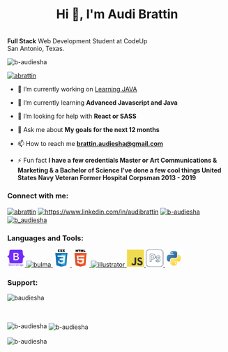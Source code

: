 <h1 align="center">Hi 👋, I'm Audi Brattin</h1><br>
<b>Full Stack</b> Web Development Student at CodeUp <br>
San Antonio, Texas.<br>

<p align="left"> <img src="https://komarev.com/ghpvc/?username=b-audiesha&label=Profile%20views&color=0e75b6&style=flat" alt="b-audiesha" /> </p>

<p align="left"> <a href="https://twitter.com/abrattin" target="blank"><img src="https://img.shields.io/twitter/follow/abrattin?logo=twitter&style=for-the-badge" alt="abrattin" /></a> </p>

- 🔭 I’m currently working on [Learning JAVA](https://github.com/b-audiesha/codeup-java-exercises)

- 🌱 I’m currently learning **Advanced Javascript and Java**

- 🤝 I’m looking for help with **React or SASS**

- 💬 Ask me about **My goals for the next 12 months**

- 📫 How to reach me **brattin.audiesha@gmail.com**

- ⚡ Fun fact **I have a few credentials Master or Art Communications & Marketing & a Bachelor of Science I've done a few cool things United States Navy Veteran Former Hospital Corpsman 2013 - 2019**

<h3 align="left">Connect with me:</h3>
<p align="left">
<a href="https://twitter.com/abrattin" target="blank"><img align="center" src="https://cdn.jsdelivr.net/npm/simple-icons@3.0.1/icons/twitter.svg" alt="abrattin" height="30" width="40" /></a>
<a href="https://linkedin.com/in/https://www.linkedin.com/in/audibrattin" target="blank"><img align="center" src="https://cdn.jsdelivr.net/npm/simple-icons@3.0.1/icons/linkedin.svg" alt="https://www.linkedin.com/in/audibrattin" height="30" width="40" /></a>
<a href="https://stackoverflow.com/users/b-audiesha" target="blank"><img align="center" src="https://cdn.jsdelivr.net/npm/simple-icons@3.0.1/icons/stackoverflow.svg" alt="b-audiesha" height="30" width="40" /></a>
<a href="https://www.hackerrank.com/b_audiesha" target="blank"><img align="center" src="https://cdn.jsdelivr.net/npm/simple-icons@3.0.1/icons/hackerrank.svg" alt="b_audiesha" height="30" width="40" /></a>
</p>

<h3 align="left">Languages and Tools:</h3>
<p align="left"> <a href="https://getbootstrap.com" target="_blank"> <img src="https://raw.githubusercontent.com/devicons/devicon/master/icons/bootstrap/bootstrap-plain-wordmark.svg" alt="bootstrap" width="40" height="40"/> </a> <a href="https://bulma.io/" target="_blank"> <img src="https://raw.githubusercontent.com/gilbarbara/logos/804dc257b59e144eaca5bc6ffd16949752c6f789/logos/bulma.svg" alt="bulma" width="40" height="40"/> </a> <a href="https://www.w3schools.com/css/" target="_blank"> <img src="https://raw.githubusercontent.com/devicons/devicon/master/icons/css3/css3-original-wordmark.svg" alt="css3" width="40" height="40"/> </a> <a href="https://www.w3.org/html/" target="_blank"> <img src="https://raw.githubusercontent.com/devicons/devicon/master/icons/html5/html5-original-wordmark.svg" alt="html5" width="40" height="40"/> </a> <a href="https://www.adobe.com/in/products/illustrator.html" target="_blank"> <img src="https://www.vectorlogo.zone/logos/adobe_illustrator/adobe_illustrator-icon.svg" alt="illustrator" width="40" height="40"/> </a> <a href="https://developer.mozilla.org/en-US/docs/Web/JavaScript" target="_blank"> <img src="https://raw.githubusercontent.com/devicons/devicon/master/icons/javascript/javascript-original.svg" alt="javascript" width="40" height="40"/> </a> <a href="https://www.photoshop.com/en" target="_blank"> <img src="https://raw.githubusercontent.com/devicons/devicon/master/icons/photoshop/photoshop-line.svg" alt="photoshop" width="40" height="40"/> </a> <a href="https://www.python.org" target="_blank"> <img src="https://raw.githubusercontent.com/devicons/devicon/master/icons/python/python-original.svg" alt="python" width="40" height="40"/> </a> </p>

<h3 align="left">Support:</h3>
<p><a href="https://www.buymeacoffee.com/baudiesha"> <img align="left" src="https://cdn.buymeacoffee.com/buttons/v2/default-yellow.png" height="50" width="210" alt="baudiesha" /></a></p><br><br>
<br>
<p><img align="left" src="https://github-readme-stats.vercel.app/api/top-langs?username=b-audiesha&show_icons=true&locale=en&layout=compact" alt="b-audiesha" /></p>

<p>&nbsp;<img align="center" src="https://github-readme-stats.vercel.app/api?username=b-audiesha&show_icons=true&locale=en" alt="b-audiesha" /></p>

<p><img align="center" src="https://github-readme-streak-stats.herokuapp.com/?user=b-audiesha&" alt="b-audiesha" /></p>
